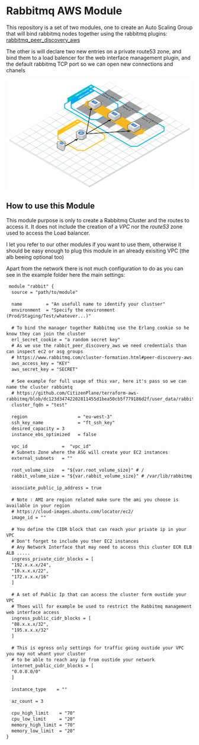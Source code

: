 # Rabbitmq AWS Module

This repository is a set of two modules, one to create an Auto Scaling Group that will bind rabbitmq nodes together using the rabbitmq plugins:
  [rabbitmq_peer_discovery_aws](https://www.rabbitmq.com/cluster-formation.html#peer-discovery-aws)

The other is will declare two new entries on a private route53 zone, and bind them to a load balencer for the web interface management plugin, 
and the default rabbitmq TCP port so we can open new connections and chanels

  ![cloudcraft_schema](https://raw.githubusercontent.com/CitizenPlane/terraform-aws-rabbitmq/master/_docs/RabbitMQClusterAWS.png)

## How to use this Module

This module purpose is only to create a  Rabbitmq Cluster and the routes to access it. 
It does not include the creation of a *VPC* nor the *route53* zone used to access the Load balancer.

I let you refer to our other modules if you want to use them, otherwise it should be easy enough to plug this module in an already exisiting VPC (the alb beeing optional too)

Apart from the network there is not much configuration to do as you can see in the example folder here the main settings:

```hcl
 module "rabbit" {
  source = "path/to/module"

  name         = "An usefull name to identify your clustser"
  environment  = "Specify the environment (Prod/Staging/Test/whatever...)"

  # To bind the manager together Rabbitmq use the Erlang cookie so he know they can join the cluster
  erl_secret_cookie = "a random secret key"
  # As we use the rabbit_peer_discovery_aws we need credentials than can inspect ec2 or asg groups
  # https://www.rabbitmq.com/cluster-formation.html#peer-discovery-aws
  aws_access_key = "KEY"
  aws_secret_key = "SECRET"

  # See example for full usage of this var, here it's pass so we can name the cluster rabbimtq
  # https://github.com/CitizenPlane/terraform-aws-rabbitmq/blob/dc123d34742202811455d1bea50cb5f779186d2f/user_data/rabbitmq.sh#L122
  cluster_fqdn = "test"

  region                   = "eu-west-3"
  ssh_key_name             = "ft_ssh_key"
  desired_capacity = 3
  instance_ebs_optimized   = false

  vpc_id             =  "vpc_id"
  # Subnets Zone where the ASG will create your EC2 instances
  external_subnets   = ""

  root_volume_size   = "${var.root_volume_size}" # /
  rabbit_volume_size = "${var.rabbit_volume_size}" # /var/lib/rabbitmq 

  associate_public_ip_address = true

  # Note : AMI are region related make sure the ami you choose is available in your region
  # https://cloud-images.ubuntu.com/locator/ec2/
  image_id = ""

  # You define the CIDR block that can reach your private ip in your VPC
  # Don't forget to include you ther EC2 instances 
  # Any Network Interface that may need to access this cluster ECR ELB ALB .....
  ingress_private_cidr_blocks = [
  "192.x.x.x/24",
  "10.x.x.x/22",
  "172.x.x.x/16"
  ]

  # A set of Public Ip that can access the cluster form oustide your VPC 
  # Thoes will for example be used to restrict the Rabbitmq management web interface access
  ingress_public_cidr_blocks = [
  "88.x.x.x/32",
  "195.x.x.x/32"
  ]

  # This is egress only settings for traffic going oustide your VPC you may not whant your cluster
  # to be able to reach any ip from oustide your network
  internet_public_cidr_blocks = [
  "0.0.0.0/0"
  ]

  instance_type    = ""

  az_count = 3

  cpu_high_limit    = "70"
  cpu_low_limit     = "20"
  memory_high_limit = "70"
  memory_low_limit  = "20"
}

```
